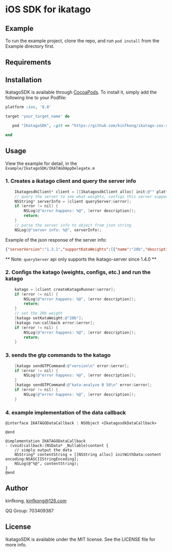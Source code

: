 # iOS SDK for ikatago

## Example

To run the example project, clone the repo, and run `pod install` from the Example directory first.

## Requirements

## Installation

IkatagoSDK is available through [CocoaPods](https://cocoapods.org). To install
it, simply add the following line to your Podfile:

```ruby
platform :ios, '8.0'

target 'your_target_name' do

   pod "IKatagoSDK", :git => "https://github.com/kinfkong/ikatago-ios-sdk.git"

end
```

## Usage
View the example for detail, in the `Example/IkatagoSDK/IKATAGOAppDelegate.m`

### 1. Creates a ikatago client and query the server info
```objective-c
    IkatagosdkClient* client = [[IkatagosdkClient alloc] init:@"" platform:@"aistudio" username:@"kinfkong" password:@"12345678"];
    // query the server to see what weights, configs this server supports
    NSString* serverInfo = [client queryServer:&error];
    if (error != nil) {
        NSLog(@"error happens: %@", [error description]);
        return;
    }
    // parse the server info to object from json string
    NSLog(@"server info: %@", serverInfo);
```
Example of the json response of the server info: 
```json
{"serverVersion":"1.3.1","supportKataWeights":[{"name":"20b","description":null},{"name":"30b","description":null},{"name":"40b","description":null},{"name":"40b-large","description":null}],"supportKataNames":[{"name":"katago-1.5.0","description":null},{"name":"katago-1.6.0","description":null},{"name":"katago-1.3.4","description":null},{"name":"katago-solve","description":null}],"supportKataConfigs":[{"name":"default_gtp","description":null},{"name":"10spermove","description":null},{"name":"2stones_handicap","description":null},{"name":"3stones_handicap","description":null},{"name":"4stones_handicap","description":null},{"name":"5stones_handicap","description":null},{"name":"6stones_handicap","description":null},{"name":"7+stones_handicap","description":null}],"defaultKataName":"katago-1.6.0","defaultKataWeight":"40b","defaultKataConfig":"default_gtp"}
```
** Note: `queryServer` api only supports the ikatago-server since 1.4.0 **

### 2. Configs the katago (weights, configs, etc.) and run the katago
```objective-c
    katago = [client createKatagoRunner:&error];
    if (error != nil) {
        NSLog(@"error happens: %@", [error description]);
        return;
    }
    // set the 20b weight
    [katago setKataWeight:@"20b"];
    [katago run:callback error:&error];
    if (error != nil) {
        NSLog(@"error happens: %@", [error description]);
        return;
    }
```

### 3. sends the gtp commands to the katago
```objective-c
    [katago sendGTPCommand:@"version\n" error:&error];
    if (error != nil) {
        NSLog(@"error happens: %@", [error description]);
    }
    [katago sendGTPCommand:@"kata-analyze B 50\n" error:&error];
    if (error != nil) {
        NSLog(@"error happens: %@", [error description]);
    }
```

### 4. example implementation of the data callback
```
@interface IKATAGODataCallback : NSObject <IkatagosdkDataCallback>

@end

@implementation IKATAGODataCallback
- (void)callback:(NSData* _Nullable)content {
    // simply output the data
    NSString* contentString = [[NSString alloc] initWithData:content encoding:NSASCIIStringEncoding];
    NSLog(@"%@", contentString);
}
@end
```
## Author

kinfkong, kinfkong@126.com

QQ Group: 703409387

## License

IkatagoSDK is available under the MIT license. See the LICENSE file for more info.
